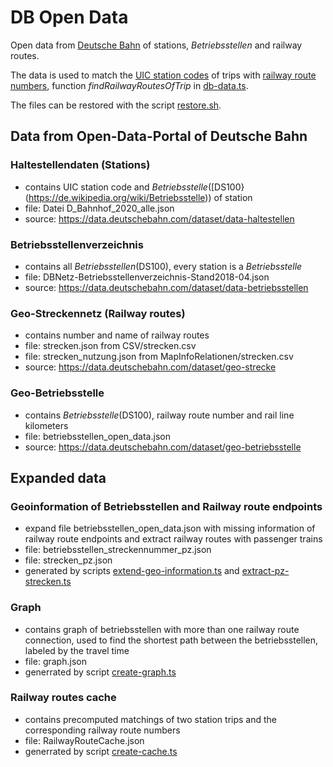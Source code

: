 # DB Open Data

Open data from [Deutsche Bahn](https://data.deutschebahn.com/) of stations, *Betriebsstellen* and  railway routes.

The data is used to match the [UIC station codes](https://www.wikidata.org/wiki/Property:P722) of trips with [railway route numbers](https://en.wikipedia.org/wiki/German_railway_route_numbers), function *findRailwayRoutesOfTrip* in [db-data.ts](../src/lib/db-data.ts).

The files can be restored with the script [restore.sh](../scripts/restore.sh).

## Data from Open-Data-Portal of Deutsche Bahn

### Haltestellendaten (Stations)

* contains UIC station code and *Betriebsstelle*([DS100}(https://de.wikipedia.org/wiki/Betriebsstelle)) of station
* file: Datei D_Bahnhof_2020_alle.json
* source: https://data.deutschebahn.com/dataset/data-haltestellen

### Betriebsstellenverzeichnis

* contains all *Betriebsstellen*(DS100), every station is a *Betriebsstelle*
* file: DBNetz-Betriebsstellenverzeichnis-Stand2018-04.json
* source: https://data.deutschebahn.com/dataset/data-betriebsstellen

### Geo-Streckennetz (Railway routes)

* contains number and name of railway routes
* file: strecken.json from CSV/strecken.csv
* file: strecken_nutzung.json from MapInfoRelationen/strecken.csv
* source: https://data.deutschebahn.com/dataset/geo-strecke

### Geo-Betriebsstelle

* contains *Betriebsstelle*(DS100), railway route number and rail line kilometers
* file: betriebsstellen_open_data.json
* source: https://data.deutschebahn.com/dataset/geo-betriebsstelle

## Expanded data

### Geoinformation of Betriebsstellen and Railway route endpoints

* expand file betriebsstellen_open_data.json with missing information of railway route endpoints and extract railway routes with passenger trains
* file: betriebsstellen_streckennummer_pz.json
* file: strecken_pz.json
* generated by scripts [extend-geo-information.ts](../scripts/extend-geo-information.ts) and [extract-pz-strecken.ts](../scripts/extract-pz-strecken.ts)

### Graph

* contains graph of betriebsstellen with more than one railway route connection, used to find the shortest path between the betriebsstellen, labeled by the travel time  
* file: graph.json
* generrated by script [create-graph.ts](../scripts/create-graph.ts)

### Railway routes cache

* contains precomputed matchings of two station trips and the corresponding railway route numbers
* file: RailwayRouteCache.json
* generrated by script [create-cache.ts](../scripts/create-cache.ts)

